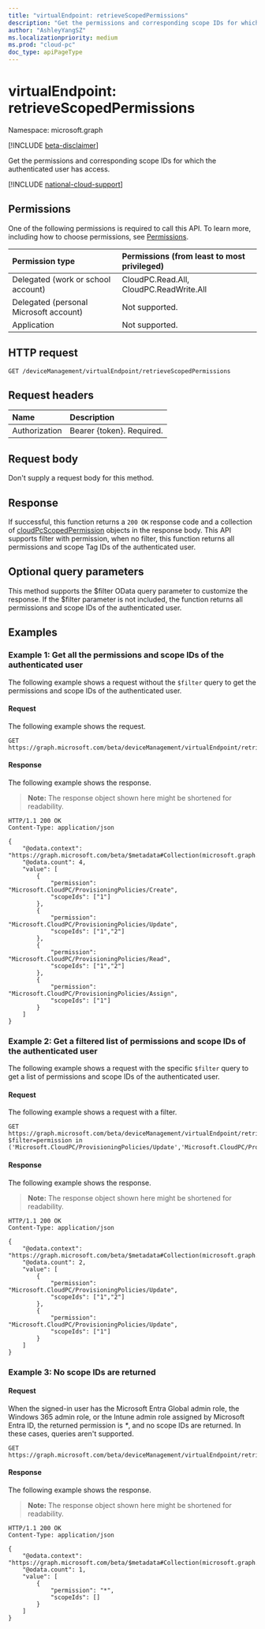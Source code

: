 ```yaml
---
title: "virtualEndpoint: retrieveScopedPermissions"
description: "Get the permissions and corresponding scope IDs for which the authenticated user has access."
author: "AshleyYangSZ"
ms.localizationpriority: medium
ms.prod: "cloud-pc"
doc_type: apiPageType
---
```


# virtualEndpoint: retrieveScopedPermissions

Namespace: microsoft.graph

[!INCLUDE [beta-disclaimer](../../includes/beta-disclaimer.md)]

Get the permissions and corresponding scope IDs for which the authenticated user has access.

[!INCLUDE [national-cloud-support](../../includes/global-us.md)]

## Permissions

One of the following permissions is required to call this API. To learn more, including how to choose permissions, see [Permissions](/graph/permissions-reference).

|Permission type|Permissions (from least to most privileged)|
|:---|:---|
|Delegated (work or school account)|CloudPC.Read.All, CloudPC.ReadWrite.All|
|Delegated (personal Microsoft account) | Not supported.|
|Application| Not supported.|

## HTTP request

<!-- {
  "blockType": "ignored"
}
-->

``` http
GET /deviceManagement/virtualEndpoint/retrieveScopedPermissions
```

## Request headers

| Name          | Description               |
| :------------ | :------------------------ |
| Authorization | Bearer {token}. Required. |

## Request body

Don't supply a request body for this method.

## Response

If successful, this function returns a `200 OK` response code and a collection of [cloudPcScopedPermission](../resources/cloudpcscopedpermission.md) objects in the response body.
This API supports filter with permission, when no filter, this function returns all permissions and scope Tag IDs of the authenticated user.

## Optional query parameters
This method supports the $filter OData query parameter to customize the response. If the $filter parameter is not included, the function returns all permissions and scope IDs of the authenticated user.

## Examples

### Example 1: Get all the permissions and scope IDs of the authenticated user
The following example shows a request without the `$filter` query to get the permissions and scope IDs of the authenticated user. 

#### Request

The following example shows the request.

<!-- {
  "blockType": "request",
  "name": "virtualendpoint_retrieveScopedPermissions1"
}
-->

``` http
GET https://graph.microsoft.com/beta/deviceManagement/virtualEndpoint/retrieveScopedPermissions
```

#### Response

The following example shows the response.

> **Note:** The response object shown here might be shortened for readability.
<!-- {
  "blockType": "response",
  "truncated": true,
  "@odata.type": "Collection(Edm.String)"
}
-->

```http
HTTP/1.1 200 OK
Content-Type: application/json

{
    "@odata.context": "https://graph.microsoft.com/beta/$metadata#Collection(microsoft.graph.cloudPcScopedPermission)",
    "@odata.count": 4,
    "value": [
        {
            "permission": "Microsoft.CloudPC/ProvisioningPolicies/Create",
            "scopeIds": ["1"]
        },
        {
            "permission": "Microsoft.CloudPC/ProvisioningPolicies/Update",
            "scopeIds": ["1","2"]
        },
        {
            "permission": "Microsoft.CloudPC/ProvisioningPolicies/Read",
            "scopeIds": ["1","2"]
        },
        {
            "permission": "Microsoft.CloudPC/ProvisioningPolicies/Assign",
            "scopeIds": ["1"]
        }
    ]
}
```

### Example 2: Get a filtered list of permissions and scope IDs of the authenticated user
The following example shows a request with the specific `$filter` query to get a list of permissions and scope IDs of the authenticated user. 

#### Request

The following example shows a request with a filter.

<!-- {
  "blockType": "request",
  "name": "virtualendpoint_retrieveScopedPermissions2"
}
-->

``` http
GET https://graph.microsoft.com/beta/deviceManagement/virtualEndpoint/retrieveScopedPermissions?$filter=permission in ('Microsoft.CloudPC/ProvisioningPolicies/Update','Microsoft.CloudPC/ProvisioningPolicies/Create')
```

#### Response

The following example shows the response.

> **Note:** The response object shown here might be shortened for readability.
<!-- {
  "blockType": "response",
  "truncated": true,
  "@odata.type": "Collection(Edm.String)"
}
-->

```http
HTTP/1.1 200 OK
Content-Type: application/json

{
    "@odata.context": "https://graph.microsoft.com/beta/$metadata#Collection(microsoft.graph.cloudPcScopedPermission)",
    "@odata.count": 2,
    "value": [
        {
            "permission": "Microsoft.CloudPC/ProvisioningPolicies/Update",
            "scopeIds": ["1","2"]
        },
        {
            "permission": "Microsoft.CloudPC/ProvisioningPolicies/Update",
            "scopeIds": ["1"]
        }
    ]
}
```

### Example 3: No scope IDs are returned

#### Request

When the signed-in user has the Microsoft Entra Global admin role, the Windows 365 admin role, or the Intune admin role assigned by Microsoft Entra ID, the returned permission is *\**, and no scope IDs are returned. In these cases, queries aren't supported.

<!-- {
  "blockType": "request",
  "name": "virtualendpoint_retrieveScopedPermissions3"
}
-->

``` http
GET https://graph.microsoft.com/beta/deviceManagement/virtualEndpoint/retrieveScopedPermissions
```

#### Response

The following example shows the response.

> **Note:** The response object shown here might be shortened for readability.
<!-- {
  "blockType": "response",
  "truncated": true,
  "@odata.type": "Collection(Edm.String)"
}
-->

```http
HTTP/1.1 200 OK
Content-Type: application/json

{
    "@odata.context": "https://graph.microsoft.com/beta/$metadata#Collection(microsoft.graph.cloudPcScopedPermission)",
    "@odata.count": 1,
    "value": [
        {
            "permission": "*",
            "scopeIds": []
        }
    ]
}
```
